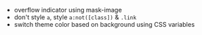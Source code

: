 - overflow indicator using mask-image
- don't style `a`, style `a:not([class])` & `.link`
- switch theme color based on background using CSS variables
